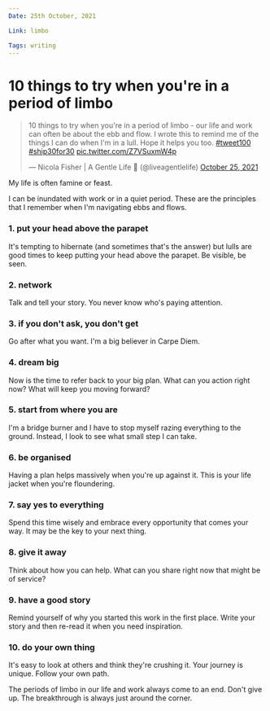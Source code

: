 ```yaml
---
Date: 25th October, 2021

Link: limbo

Tags: writing
---
```


# 10 things to try when you're in a period of limbo

<blockquote class="twitter-tweet"><p lang="en" dir="ltr">10 things to try when you&#39;re in a period of limbo - our life and work can often be about the ebb and flow. I wrote this to remind me of the things I can do when I&#39;m in a lull. Hope it helps you too. <a href="https://twitter.com/hashtag/tweet100?src=hash&amp;ref_src=twsrc%5Etfw">#tweet100</a> <a href="https://twitter.com/hashtag/ship30for30?src=hash&amp;ref_src=twsrc%5Etfw">#ship30for30</a> <a href="https://t.co/Z7VSuxmW4p">pic.twitter.com/Z7VSuxmW4p</a></p>&mdash; Nicola Fisher | A Gentle Life 🚢 (@liveagentlelife) <a href="https://twitter.com/liveagentlelife/status/1452735666278871041?ref_src=twsrc%5Etfw">October 25, 2021</a></blockquote> <script async src="https://platform.twitter.com/widgets.js" charset="utf-8"></script>

My life is often famine or feast. 

I can be inundated with work or in a quiet period. These are the principles that I remember when I'm navigating ebbs and flows.

### 1. put your head above the parapet

It's tempting to hibernate (and sometimes that's the answer) but lulls are good times to keep putting your head above the parapet. Be visible, be seen.

### 2. network

Talk and tell your story. You never know who's paying attention.

### 3. if you don't ask, you don't get

Go after what you want. I'm a big believer in Carpe Diem.

### 4. dream big

Now is the time to refer back to your big plan. What can you action right now? What will keep you moving forward?

### 5. start from where you are

I'm a bridge burner and I have to stop myself razing everything to the ground. Instead, I look to see what small step I can take.

### 6. be organised

Having a plan helps massively when you're up against it. This is your life jacket when you're floundering.

### 7. say yes to everything

Spend this time wisely and embrace every opportunity that comes your way. It may be the key to your next thing.

### 8. give it away

Think about how you can help. What can you share right now that might be of service?

### 9. have a good story

Remind yourself of why you started this work in the first place. Write your story and then re-read it when you need inspiration.

### 10. do your own thing

It's easy to look at others and think they're crushing it. Your journey is unique. Follow your own path.

The periods of limbo in our life and work always come to an end. Don't give up. The breakthrough is always just around the corner.